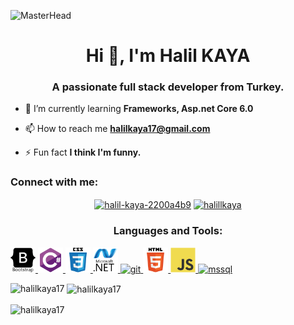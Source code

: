 ![MasterHead](https://www.kolaydata.com/wp-content/uploads/2016/04/programlama-dilleri-kapak-640x360.jpg)
<h1 align="center">Hi 👋, I'm Halil KAYA</h1>
<h3 align="center">A passionate full stack developer from Turkey.</h3>

- 🌱 I’m currently learning **Frameworks, Asp.net Core 6.0**

- 📫 How to reach me **halilkaya17@gmail.com**

- ⚡ Fun fact **I think I'm funny.**

<h3 align="left">Connect with me:</h3>
<p align="center">
<a href="https://linkedin.com/in/halil-kaya-2200a4b9" target="blank"><img align="center" src="https://raw.githubusercontent.com/rahuldkjain/github-profile-readme-generator/master/src/images/icons/Social/linked-in-alt.svg" alt="halil-kaya-2200a4b9" height="30" width="40" /></a>
<a href="https://instagram.com/halillkaya" target="blank"><img align="center" src="https://raw.githubusercontent.com/rahuldkjain/github-profile-readme-generator/master/src/images/icons/Social/instagram.svg" alt="halillkaya" height="30" width="40" /></a>
</p>

<h3 align="center">Languages and Tools:</h3>
<p align="left"> <a href="https://getbootstrap.com" target="_blank" rel="noreferrer"> <img src="https://raw.githubusercontent.com/devicons/devicon/master/icons/bootstrap/bootstrap-plain-wordmark.svg" alt="bootstrap" width="40" height="40"/> </a> <a href="https://www.w3schools.com/cs/" target="_blank" rel="noreferrer"> <img src="https://raw.githubusercontent.com/devicons/devicon/master/icons/csharp/csharp-original.svg" alt="csharp" width="40" height="40"/> </a> <a href="https://www.w3schools.com/css/" target="_blank" rel="noreferrer"> <img src="https://raw.githubusercontent.com/devicons/devicon/master/icons/css3/css3-original-wordmark.svg" alt="css3" width="40" height="40"/> </a> <a href="https://dotnet.microsoft.com/" target="_blank" rel="noreferrer"> <img src="https://raw.githubusercontent.com/devicons/devicon/master/icons/dot-net/dot-net-original-wordmark.svg" alt="dotnet" width="40" height="40"/> </a> <a href="https://git-scm.com/" target="_blank" rel="noreferrer"> <img src="https://www.vectorlogo.zone/logos/git-scm/git-scm-icon.svg" alt="git" width="40" height="40"/> </a> <a href="https://www.w3.org/html/" target="_blank" rel="noreferrer"> <img src="https://raw.githubusercontent.com/devicons/devicon/master/icons/html5/html5-original-wordmark.svg" alt="html5" width="40" height="40"/> </a> <a href="https://developer.mozilla.org/en-US/docs/Web/JavaScript" target="_blank" rel="noreferrer"> <img src="https://raw.githubusercontent.com/devicons/devicon/master/icons/javascript/javascript-original.svg" alt="javascript" width="40" height="40"/> </a> <a href="https://www.microsoft.com/en-us/sql-server" target="_blank" rel="noreferrer"> <img src="https://www.svgrepo.com/show/303229/microsoft-sql-server-logo.svg" alt="mssql" width="40" height="40"/> </a> </p>

<p><img align="left" src="https://github-readme-stats.vercel.app/api/top-langs?username=halilkaya17&show_icons=true&locale=en&layout=compact" alt="halilkaya17" /></p>

<p>&nbsp;<img align="center" src="https://github-readme-stats.vercel.app/api?username=halilkaya17&show_icons=true&locale=en" alt="halilkaya17" /></p>

<p><img align="center" src="https://github-readme-streak-stats.herokuapp.com/?user=halilkaya17&" alt="halilkaya17" /></p>
